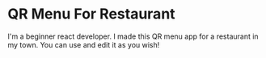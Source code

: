 # QR Menu For Restaurant

I'm a beginner react developer. I made this QR menu app for a restaurant in my town. You can use and edit it
as you wish!